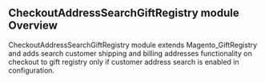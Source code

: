 ## CheckoutAddressSearchGiftRegistry module Overview

CheckoutAddressSearchGiftRegistry module extends Magento_GiftRegistry and adds search customer shipping and billing addresses functionality on checkout to gift registry only if customer address search is enabled in configuration.
